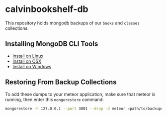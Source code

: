 # calvinbookshelf-db

This repository holds mongodb backups of our `books` and `classes` collections.

## Installing MongoDB CLI Tools

* [Install on Linux](https://docs.mongodb.org/manual/administration/install-on-linux/)
* [Install on OSX](https://docs.mongodb.org/manual/tutorial/install-mongodb-on-os-x/)
* [Install on Windows](https://docs.mongodb.org/manual/tutorial/install-mongodb-on-windows/)

## Restoring From Backup Collections

To add these dumps to your meteor application, make sure that meteor is running, then 
enter this `mongorestore` command:

```bash
mongorestore -h 127.0.0.1 --port 3001 --drop -d meteor <path/to/backups/directory>
```
